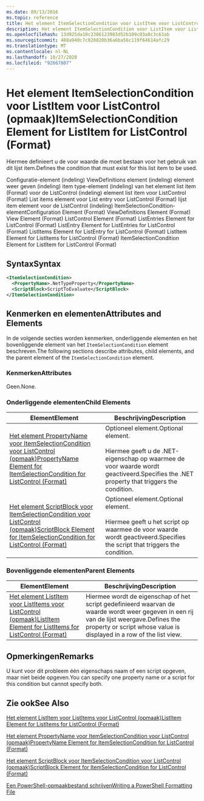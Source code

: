 ```yaml
---
ms.date: 09/13/2016
ms.topic: reference
title: Het element ItemSelectionCondition voor ListItem voor ListControl (opmaak)
description: Het element ItemSelectionCondition voor ListItem voor ListControl (opmaak)
ms.openlocfilehash: 13d925da10c2386123983d52b109c03a0c3c63ab
ms.sourcegitcommit: 488a940c7c828820b36a6ba56c119f64614afc29
ms.translationtype: MT
ms.contentlocale: nl-NL
ms.lasthandoff: 10/27/2020
ms.locfileid: "92667807"
---
```

# <a name="itemselectioncondition-element-for-listitem-for-listcontrol-format"></a><span data-ttu-id="3b904-103">Het element ItemSelectionCondition voor ListItem voor ListControl (opmaak)</span><span class="sxs-lookup"><span data-stu-id="3b904-103">ItemSelectionCondition Element for ListItem for ListControl (Format)</span></span>

<span data-ttu-id="3b904-104">Hiermee definieert u de voor waarde die moet bestaan voor het gebruik van dit lijst item.</span><span class="sxs-lookup"><span data-stu-id="3b904-104">Defines the condition that must exist for this list item to be used.</span></span>

<span data-ttu-id="3b904-105">Configuratie-element (indeling) ViewDefinitions element (indeling) element weer geven (indeling) item type-element (indeling) van het element list item (Format) voor de ListControl (indeling) element list item voor ListControl (Format) List items element voor List entry voor ListControl (Format) lijst item element voor de ListControl (indeling) ItemSelectionCondition-element</span><span class="sxs-lookup"><span data-stu-id="3b904-105">Configuration Element (Format) ViewDefinitions Element (Format) View Element (Format) ListControl Element (Format) ListEntries Element for ListControl (Format) ListEntry Element for ListEntries for ListControl (Format) ListItems Element for ListEntry for ListControl (Format) ListItem Element for ListItems for ListControl (Format) ItemSelectionCondition Element for ListItem for ListControl (Format)</span></span>

## <a name="syntax"></a><span data-ttu-id="3b904-106">Syntax</span><span class="sxs-lookup"><span data-stu-id="3b904-106">Syntax</span></span>

```xml
<ItemSelectionCondition>
  <PropertyName>.NetTypeProperty</PropertyName>
  <ScriptBlock>ScriptToEvaluate</ScriptBlock>
</ItemSelectionCondition>
```

## <a name="attributes-and-elements"></a><span data-ttu-id="3b904-107">Kenmerken en elementen</span><span class="sxs-lookup"><span data-stu-id="3b904-107">Attributes and Elements</span></span>

<span data-ttu-id="3b904-108">In de volgende secties worden kenmerken, onderliggende elementen en het bovenliggende element van het `ItemSelectionCondition` element beschreven.</span><span class="sxs-lookup"><span data-stu-id="3b904-108">The following sections describe attributes, child elements, and the parent element of the `ItemSelectionCondition` element.</span></span>

### <a name="attributes"></a><span data-ttu-id="3b904-109">Kenmerken</span><span class="sxs-lookup"><span data-stu-id="3b904-109">Attributes</span></span>

<span data-ttu-id="3b904-110">Geen.</span><span class="sxs-lookup"><span data-stu-id="3b904-110">None.</span></span>

### <a name="child-elements"></a><span data-ttu-id="3b904-111">Onderliggende elementen</span><span class="sxs-lookup"><span data-stu-id="3b904-111">Child Elements</span></span>

|<span data-ttu-id="3b904-112">Element</span><span class="sxs-lookup"><span data-stu-id="3b904-112">Element</span></span>|<span data-ttu-id="3b904-113">Beschrijving</span><span class="sxs-lookup"><span data-stu-id="3b904-113">Description</span></span>|
|-------------|-----------------|
|[<span data-ttu-id="3b904-114">Het element PropertyName voor ItemSelectionCondition voor ListControl (opmaak)</span><span class="sxs-lookup"><span data-stu-id="3b904-114">PropertyName Element for ItemSelectionCondition for ListControl (Format)</span></span>](./propertyname-element-for-itemselectioncondition-for-listcontrol-format.md)|<span data-ttu-id="3b904-115">Optioneel element.</span><span class="sxs-lookup"><span data-stu-id="3b904-115">Optional element.</span></span><br /><br /> <span data-ttu-id="3b904-116">Hiermee geeft u de .NET-eigenschap op waarmee de voor waarde wordt geactiveerd.</span><span class="sxs-lookup"><span data-stu-id="3b904-116">Specifies the .NET property that triggers the condition.</span></span>|
|[<span data-ttu-id="3b904-117">Het element ScriptBlock voor ItemSelectionCondition voor ListControl (opmaak)</span><span class="sxs-lookup"><span data-stu-id="3b904-117">ScriptBlock Element for ItemSelectionCondition for ListControl (Format)</span></span>](./scriptblock-element-for-itemselectioncondition-for-listcontrol-format.md)|<span data-ttu-id="3b904-118">Optioneel element.</span><span class="sxs-lookup"><span data-stu-id="3b904-118">Optional element.</span></span><br /><br /> <span data-ttu-id="3b904-119">Hiermee geeft u het script op waarmee de voor waarde wordt geactiveerd.</span><span class="sxs-lookup"><span data-stu-id="3b904-119">Specifies the script that triggers the condition.</span></span>|

### <a name="parent-elements"></a><span data-ttu-id="3b904-120">Bovenliggende elementen</span><span class="sxs-lookup"><span data-stu-id="3b904-120">Parent Elements</span></span>

|<span data-ttu-id="3b904-121">Element</span><span class="sxs-lookup"><span data-stu-id="3b904-121">Element</span></span>|<span data-ttu-id="3b904-122">Beschrijving</span><span class="sxs-lookup"><span data-stu-id="3b904-122">Description</span></span>|
|-------------|-----------------|
|[<span data-ttu-id="3b904-123">Het element ListItem voor ListItems voor ListControl (opmaak)</span><span class="sxs-lookup"><span data-stu-id="3b904-123">ListItem Element for ListItems for ListControl (Format)</span></span>](./listitem-element-for-listitems-for-listcontrol-format.md)|<span data-ttu-id="3b904-124">Hiermee wordt de eigenschap of het script gedefinieerd waarvan de waarde wordt weer gegeven in een rij van de lijst weergave.</span><span class="sxs-lookup"><span data-stu-id="3b904-124">Defines the property or script whose value is displayed in a row of the list view.</span></span>|

## <a name="remarks"></a><span data-ttu-id="3b904-125">Opmerkingen</span><span class="sxs-lookup"><span data-stu-id="3b904-125">Remarks</span></span>

<span data-ttu-id="3b904-126">U kunt voor dit probleem één eigenschaps naam of een script opgeven, maar niet beide opgeven.</span><span class="sxs-lookup"><span data-stu-id="3b904-126">You can specify one property name or a script for this condition but cannot specify both.</span></span>

## <a name="see-also"></a><span data-ttu-id="3b904-127">Zie ook</span><span class="sxs-lookup"><span data-stu-id="3b904-127">See Also</span></span>

[<span data-ttu-id="3b904-128">Het element ListItem voor ListItems voor ListControl (opmaak)</span><span class="sxs-lookup"><span data-stu-id="3b904-128">ListItem Element for ListItems for ListControl (Format)</span></span>](./listitem-element-for-listitems-for-listcontrol-format.md)

[<span data-ttu-id="3b904-129">Het element PropertyName voor ItemSelectionCondition voor ListControl (opmaak)</span><span class="sxs-lookup"><span data-stu-id="3b904-129">PropertyName Element for ItemSelectionCondition for ListControl (Format)</span></span>](./propertyname-element-for-itemselectioncondition-for-listcontrol-format.md)

[<span data-ttu-id="3b904-130">Het element ScriptBlock voor ItemSelectionCondition voor ListControl (opmaak)</span><span class="sxs-lookup"><span data-stu-id="3b904-130">ScriptBlock Element for ItemSelectionCondition for ListControl (Format)</span></span>](./scriptblock-element-for-itemselectioncondition-for-listcontrol-format.md)

[<span data-ttu-id="3b904-131">Een PowerShell-opmaakbestand schrijven</span><span class="sxs-lookup"><span data-stu-id="3b904-131">Writing a PowerShell Formatting File</span></span>](./writing-a-powershell-formatting-file.md)
